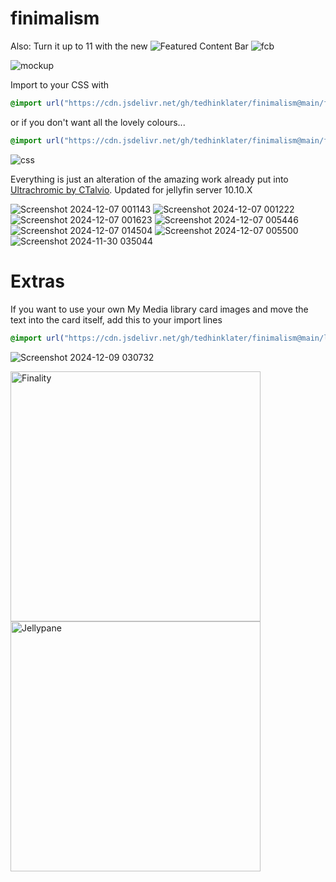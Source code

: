 # finimalism
Also: Turn it up to 11 with the new ![Featured Content Bar](https://github.com/tedhinklater/Jellyfin-Featured-Content-Bar) 
![fcb](https://github.com/user-attachments/assets/ad369437-5460-414d-afb3-e9d344d357ee)

![mockup](https://i.imgur.com/fnEPSIc.jpeg)

Import to your CSS with

```css
@import url("https://cdn.jsdelivr.net/gh/tedhinklater/finimalism@main/finimalism7.css");

```

or if you don't want all the lovely colours... 

```css
@import url("https://cdn.jsdelivr.net/gh/tedhinklater/finimalism@main/finimalism-just-black.css");

```

![css](https://i.imgur.com/LHPUxqk.png)

Everything is just an alteration of the amazing work already put into [Ultrachromic by CTalvio](https://github.com/CTalvio/Ultrachromic). Updated for jellyfin server 10.10.X

![Screenshot 2024-12-07 001143](https://github.com/user-attachments/assets/bd9b0c46-540e-4a55-b4e4-f06b7d65c930)
![Screenshot 2024-12-07 001222](https://github.com/user-attachments/assets/7dd94aac-c6c5-4c65-8353-8803abdf6231)
![Screenshot 2024-12-07 001623](https://github.com/user-attachments/assets/8917504d-0120-4e7e-a241-5a886607bb70)
![Screenshot 2024-12-07 005446](https://github.com/user-attachments/assets/69e81717-f834-46ca-abc6-3ab92d41cd6e)
![Screenshot 2024-12-07 014504](https://github.com/user-attachments/assets/7abe641a-d98d-40f6-8175-3ff7127db11f)
![Screenshot 2024-12-07 005500](https://github.com/user-attachments/assets/cb54984b-8466-42ff-bec8-c40ef04558c1)
![Screenshot 2024-11-30 035044](https://github.com/user-attachments/assets/5e5e519d-5aee-4ecc-8fcc-cac68dc9683e)

# Extras

If you want to use your own My Media library card images and move the text into the card itself, add this to your import lines
```css
@import url("https://cdn.jsdelivr.net/gh/tedhinklater/finimalism@main/libraryCardAriaText.css");
```
![Screenshot 2024-12-09 030732](https://github.com/user-attachments/assets/ea733699-2b21-4a58-90ab-9e767be94d56)

<a href="https://github.com/tedhinklater/finality"><img src="https://i.imgur.com/54wZsvH.png" alt="Finality" width="400"/></a> <a href="https://github.com/tedhinklater/Jellypane"><img src="https://i.imgur.com/RHFcIA9.png" alt="Jellypane" width="400"/></a>
